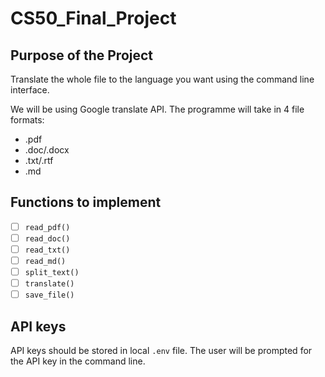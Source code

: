 # CS50_Final_Project

## Purpose of the Project

Translate the whole file to the language you want using the command line interface.

We will be using Google translate API. The programme will take in 4 file formats:

- .pdf
- .doc/.docx
- .txt/.rtf
- .md

## Functions to implement

- [ ] `read_pdf()`
- [ ] `read_doc()` 
- [ ] `read_txt()`
- [ ] `read_md()`
- [ ] `split_text()`
- [ ] `translate()`
- [ ] `save_file()`

## API keys

API keys should be stored in local `.env` file.
The user will be prompted for the API key in the command line.